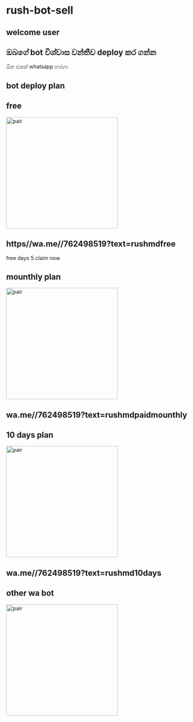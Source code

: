 # rush-bot-sell

## welcome user 



## ඔබගේ bot විශ්වාස වන්තීව deploy කර ගන්න 
ඕන එකක් whatsapp හරහා 

## bot deploy plan

##  free  

<a href="https//wa.me//762498519?text=rushmdfree"><img src="https://img.shields.io/badge/%F0%9F%8E%89%20FREE%20PLAN%20CLAIM-yellow" alt="pair" width="300"></a>

## https//wa.me//762498519?text=rushmdfree     



free days 5 claim now

## mounthly plan

<a href="wa.me//762498519?text=rushmdpaidmounthly"><img src="https://img.shields.io/badge/%F0%9F%8E%89%20MOUNTHLY%20PLAN-blue" alt="pair" width="300"></a>

## wa.me//762498519?text=rushmdpaidmounthly

## 10 days plan

<a href="wa.me//762498519?text=rushmd10days"><img src="https://img.shields.io/badge/%F0%9F%8E%89%20MOUNTHLY%20PLAN-blue" alt="pair" width="300"></a>



## wa.me//762498519?text=rushmd10days

## other wa bot

<a href="wa.me//762498519?text=otherwabotmounthlyplan"><img src="https://img.shields.io/badge/%F0%9F%8E%89%20YOUR%20PLAN-blue" alt="pair" width="300"></a>



